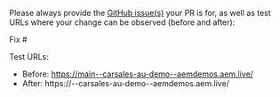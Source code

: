 Please always provide the [GitHub issue(s)](../issues) your PR is for, as well as test URLs where your change can be observed (before and after):

Fix #<gh-issue-id>

Test URLs:
- Before: https://main--carsales-au-demo--aemdemos.aem.live/
- After: https://<branch>--carsales-au-demo--aemdemos.aem.live/
